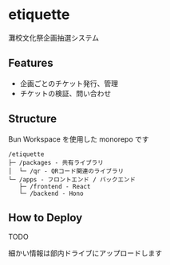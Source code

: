 # etiquette

灘校文化祭企画抽選システム

## Features

- 企画ごとのチケット発行、管理
- チケットの検証、問い合わせ

## Structure

Bun Workspace を使用した monorepo です

```
/etiquette
├─ /packages - 共有ライブラリ
│  └─ /qr - QRコード関連のライブラリ
└─ /apps - フロントエンド / バックエンド
   ├─ /frontend - React
   └─ /backend - Hono
```

## How to Deploy

TODO

細かい情報は部内ドライブにアップロードします
